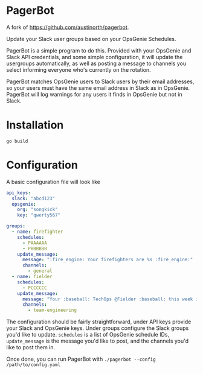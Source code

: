 # PagerBot

A fork of https://github.com/austinorth/pagerbot.

Update your Slack user groups based on your OpsGenie Schedules.

PagerBot is a simple program to do this. Provided with your OpsGenie
and Slack API credentials, and some simple configuration, it will update
the usergroups automatically, as well as posting a message to channels
you select informing everyone who's currently on the rotation.

PagerBot matches OpsGenie users to Slack users by their email
addresses, so your users must have the same email address in Slack as in
OpsGenie. PagerBot will log warnings for any users it finds in
OpsGenie but not in Slack.

# Installation

`go build`

# Configuration

A basic configuration file will look like

```yaml
api_keys:
  slack: "abcd123"
  opsgenie:
    org: "songkick"
    key: "qwerty567"

groups:
  - name: firefighter
    schedules:
      - PAAAAAA
      - PBBBBBB
    update_message:
      message: ":fire_engine: Your firefighters are %s :fire_engine:"
      channels:
        - general
  - name: fielder
    schedules:
      - PCCCCCC
    update_message:
      message: "Your :baseball: TechOps @Fielder :baseball: this week is %s"
      channels:
        - team-engineering
```

The configuration should be fairly straightforward, under API keys
provide your Slack and OpsGenie keys. Under groups configure the Slack
groups you'd like to update. `schedules` is a list of OpsGenie schedule
IDs, `update_message` is the message you'd like to post, and the channels
you'd like to post them in.

Once done, you can run PagerBot with `./pagerbot --config /path/to/config.yaml`

